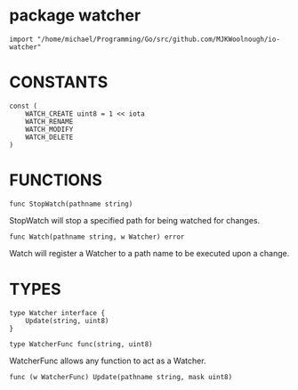 # package watcher
	import "/home/michael/Programming/Go/src/github.com/MJKWoolnough/io-watcher"


# CONSTANTS

	const (
	    WATCH_CREATE uint8 = 1 << iota
	    WATCH_RENAME
	    WATCH_MODIFY
	    WATCH_DELETE
	)


# FUNCTIONS

	func StopWatch(pathname string)
StopWatch will stop a specified path for being watched for changes.

	func Watch(pathname string, w Watcher) error
Watch will register a Watcher to a path name to be executed upon a change.


# TYPES

	type Watcher interface {
	    Update(string, uint8)
	}

	type WatcherFunc func(string, uint8)
WatcherFunc allows any function to act as a Watcher.

	func (w WatcherFunc) Update(pathname string, mask uint8)


